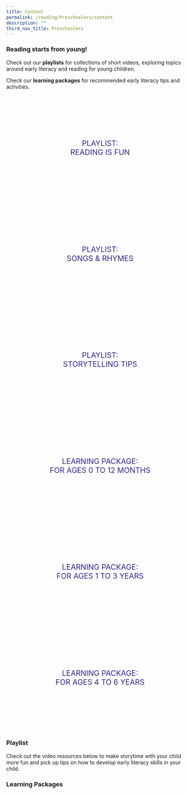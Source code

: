 ```yaml
---
title: Content
permalink: /reading/Preschoolers/content
description: ""
third_nav_title: Preschoolers
---
```

<style type="text/css">
/* Links */
.content a { color: #322987; }
.content a:focus,
.content a:hover { color: #28216c; }

/* Button Outline */
.bp-button { padding-left: 1.5rem; padding-right: 1.5rem; }
.bp-button.is-primary-outline { border: 1px solid #322987; color: #322987; background-color: transparent; text-decoration: none; }
.bp-button.is-primary-outline:focus,
.bp-button.is-primary-outline:hover { border: 1px solid #322987; color: #cff2e8; background-color: #322987; text-decoration: none; }

/* Responsive Iframe */
.responsive-iframe { position: absolute; top: 0; left: 0; bottom: 0; right: 0; width: 100%; height: 100%; }
.responsive-iframe-container { position: relative; overflow: hidden; width: 100%; }
.responsive-iframe-container.ratio-16by9 { padding-top: 56.25%; }
.responsive-iframe-container.ratio-4by3 { padding-top: 75%; }
.responsive-iframe-container.ratio-3by2 { padding-top: 66.66%; }
.responsive-iframe-container.ratio-1by1 { padding-top: 100%; }

/* Click Box */
.clickbox { display: block; position: relative; width: 100%; padding-bottom: 56.25%; background-color: transparent; }
.clickbox span { padding: .5rem; }
.clickbox a { position: absolute; display: flex; width: 100%; height: 100%; align-items: center; justify-content: center; font-size: 1.25rem; text-align: center; text-decoration: none; text-transform: uppercase; }
.clickbox a:focus,
.clickbox a:hover { text-decoration: none; }

/* Indigo Sky */
.clickbox.is-indigo-sky { background-color #cff2e8; color: #322987; }
.clickbox.is-indigo-sky a { color: #322987; }
.clickbox.is-indigo-sky a:focus,
.clickbox.is-indigo-sky a:hover { background-color: #322987; color: #cff2e8; }
</style>
### Reading starts from young!

Check out our **playlists** for collections of short videos, exploring topics around early literacy and reading for young children.

Check our **learning packages** for recommended early literacy tips and activities.

<div class="row is-multiline">
  <div class="col is-one-third">
    <div class="clickbox is-indigo-sky">
      <a href="#green-economy">
        <span>Playlist:<br> Reading is fun</span>
      </a>
    </div>
  </div>
  <div class="col is-one-third">
    <div class="clickbox is-indigo-sky">
      <a href="#energy-sustainability">
        <span>Playlist:<br>Songs & Rhymes</span>
      </a>
    </div>
  </div>
<div class="col is-one-third">
    <div class="clickbox is-indigo-sky">
      <a href="#nature-playlist">
        <span>Playlist:<br>Storytelling tips</span>
      </a>
    </div>
  </div>
</div>

<div class="row is-multiline">
  <div class="col is-one-third">
    <div class="clickbox is-indigo-sky">
      <a href="#playlist-wardrobe">
        <span>Learning Package:<br> For Ages 0 to 12 Months
				</span>
      </a>
    </div>
  </div>
  <div class="col is-one-third">
    <div class="clickbox is-indigo-sky">
      <a href="#lp-green-econ">
        <span>Learning Package:<br>For Ages 1 to 3 Years</span>
      </a>
		</div> </div>
	 
 <div class="col is-one-third">
    <div class="clickbox is-indigo-sky">
      <a href="#nature-playlist">
        <span>Learning Package:<br>For Ages 4 to 6 Years</span>
      </a>
    </div>
  </div>
	
<h3><b>Playlist</b></h3>
	
Check out the video resources below to make storytime with your child more fun and pick up tips on how to develop early literacy skills in your child.
	
### Learning Packages
	
	
	
